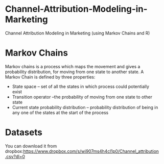 # Channel-Attribution-Modeling-in-Marketing
Channel Attribution Modeling in Marketing (using Markov Chains and R)
# Markov Chains
Markov chains is a process which maps the movement and gives a probability distribution, for moving from one state to another state. A Markov Chain is defined by three properties:

- State space – set of all the states in which process could potentially exist
- Transition operator –the probability of moving from one state to other state
- Current state probability distribution – probability distribution of being in any one of the states at the start of the process

# Datasets
You can download it from dropbox:https://www.dropbox.com/s/wi907ms4h4cl1p0/Channel_attribution.csv?dl=0
